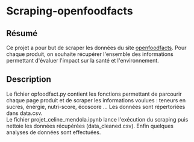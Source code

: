 # Scraping-openfoodfacts

## Résumé
Ce projet a pour but de scraper les données du site [openfoodfacts](https://fr.openfoodfacts.org/). Pour chaque produit, on souhaite récupérer l'ensemble des informations permettant d'évaluer l'impact sur la santé et l'environnement.    

## Description 

Le fichier opfoodfact.py contient les fonctions permettant de parcourir chaque page produit et de scraper les informations voulues : teneurs en sucres, énérgie, nutri-score, écoscore ... Les données sont répertoriées dans data.csv.  
Le fichier projet_celine_mendola.ipynb lance l'exécution du scraping puis nettoie les données récupérées (data_cleaned.csv). Enfin quelques analyses de données sont effectuées. 
